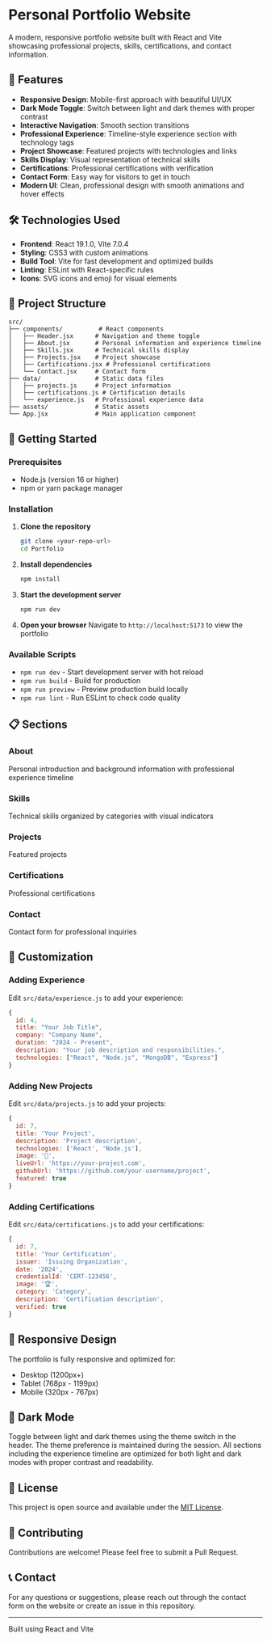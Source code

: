 # Personal Portfolio Website

A modern, responsive portfolio website built with React and Vite showcasing professional projects, skills, certifications, and contact information.

## 🚀 Features

- **Responsive Design**: Mobile-first approach with beautiful UI/UX
- **Dark Mode Toggle**: Switch between light and dark themes with proper contrast
- **Interactive Navigation**: Smooth section transitions
- **Professional Experience**: Timeline-style experience section with technology tags
- **Project Showcase**: Featured projects with technologies and links
- **Skills Display**: Visual representation of technical skills
- **Certifications**: Professional certifications with verification
- **Contact Form**: Easy way for visitors to get in touch
- **Modern UI**: Clean, professional design with smooth animations and hover effects

## 🛠️ Technologies Used

- **Frontend**: React 19.1.0, Vite 7.0.4
- **Styling**: CSS3 with custom animations
- **Build Tool**: Vite for fast development and optimized builds
- **Linting**: ESLint with React-specific rules
- **Icons**: SVG icons and emoji for visual elements

## 📁 Project Structure

```
src/
├── components/          # React components
│   ├── Header.jsx      # Navigation and theme toggle
│   ├── About.jsx       # Personal information and experience timeline
│   ├── Skills.jsx      # Technical skills display
│   ├── Projects.jsx    # Project showcase
│   ├── Certifications.jsx # Professional certifications
│   └── Contact.jsx     # Contact form
├── data/               # Static data files
│   ├── projects.js     # Project information
│   ├── certifications.js # Certification details
│   └── experience.js   # Professional experience data
├── assets/             # Static assets
└── App.jsx             # Main application component
```

## 🚀 Getting Started

### Prerequisites

- Node.js (version 16 or higher)
- npm or yarn package manager

### Installation

1. **Clone the repository**
   ```bash
   git clone <your-repo-url>
   cd Portfolio
   ```

2. **Install dependencies**
   ```bash
   npm install
   ```

3. **Start the development server**
   ```bash
   npm run dev
   ```

4. **Open your browser**
   Navigate to `http://localhost:5173` to view the portfolio

### Available Scripts

- `npm run dev` - Start development server with hot reload
- `npm run build` - Build for production
- `npm run preview` - Preview production build locally
- `npm run lint` - Run ESLint to check code quality

## 📋 Sections

### About
Personal introduction and background information with professional experience timeline

### Skills
Technical skills organized by categories with visual indicators

### Projects
Featured projects

### Certifications
Professional certifications

### Contact
Contact form for professional inquiries

## 🎨 Customization

### Adding Experience
Edit `src/data/experience.js` to add your experience:
```javascript
{
  id: 4,
  title: "Your Job Title",
  company: "Company Name",
  duration: "2024 - Present",
  description: "Your job description and responsibilities.",
  technologies: ["React", "Node.js", "MongoDB", "Express"]
}
```

### Adding New Projects
Edit `src/data/projects.js` to add your projects:
```javascript
{
  id: 7,
  title: 'Your Project',
  description: 'Project description',
  technologies: ['React', 'Node.js'],
  image: '🚀',
  liveUrl: 'https://your-project.com',
  githubUrl: 'https://github.com/your-username/project',
  featured: true
}
```

### Adding Certifications
Edit `src/data/certifications.js` to add your certifications:
```javascript
{
  id: 7,
  title: 'Your Certification',
  issuer: 'Issuing Organization',
  date: '2024',
  credentialId: 'CERT-123456',
  image: '🏆',
  category: 'Category',
  description: 'Certification description',
  verified: true
}
```

## 📱 Responsive Design

The portfolio is fully responsive and optimized for:
- Desktop (1200px+)
- Tablet (768px - 1199px)
- Mobile (320px - 767px)

## 🌙 Dark Mode

Toggle between light and dark themes using the theme switch in the header. The theme preference is maintained during the session. All sections including the experience timeline are optimized for both light and dark modes with proper contrast and readability.

## 📄 License

This project is open source and available under the [MIT License](LICENSE).

## 🤝 Contributing

Contributions are welcome! Please feel free to submit a Pull Request.

## 📞 Contact

For any questions or suggestions, please reach out through the contact form on the website or create an issue in this repository.

---

Built using React and Vite
